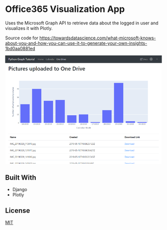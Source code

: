 # Office365 Visualization App

Uses the Microsoft Graph API to retrieve data about the logged in user and visualizes it with Plotly. 

Source code for https://towardsdatascience.com/what-microsoft-knows-about-you-and-how-you-can-use-it-to-generate-your-own-insights-1bd0aa0881ed

<img src="./img/dashboard_app.png" width="800">

## Built With

* Django
* Plotly 

## License
[MIT](https://choosealicense.com/licenses/mit/)
